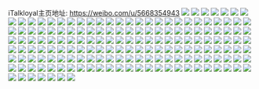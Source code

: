 iTalkloyal主页地址: https://weibo.com/u/5668354943 
![](https://wx4.sinaimg.cn/mw2000/006bBQ3Jgy1h8rqg0j0z5j30u0140n1g.jpg) 
![](https://wx4.sinaimg.cn/mw2000/006bBQ3Jgy1h8rqfyumzlj30u014078l.jpg) 
![](https://wx4.sinaimg.cn/mw2000/006bBQ3Jgy1h8rqfzj02ij30u0140tdq.jpg) 
![](https://wx4.sinaimg.cn/mw2000/006bBQ3Jgy1h8rqg394x3j30u0140tdg.jpg) 
![](https://wx4.sinaimg.cn/mw2000/006bBQ3Jgy1h8rqfydp0oj30u01400xf.jpg) 
![](https://wx4.sinaimg.cn/mw2000/006bBQ3Jgy1h8rqg036kuj30u0140q7d.jpg) 
![](https://wx4.sinaimg.cn/mw2000/006bBQ3Jgy1h8oml74n1hj30u0140qcc.jpg) 
![](https://wx4.sinaimg.cn/mw2000/006bBQ3Jgy1h8oml9o2x7j30u0140k4d.jpg) 
![](https://wx4.sinaimg.cn/mw2000/006bBQ3Jgy1h8omlb1t5mj30u0140amz.jpg) 
![](https://wx4.sinaimg.cn/mw2000/006bBQ3Jgy1h8joqquhwkj30u0140ahj.jpg) 
![](https://wx4.sinaimg.cn/mw2000/006bBQ3Jgy1h8joqq4nfuj30u0140afp.jpg) 
![](https://wx4.sinaimg.cn/mw2000/006bBQ3Jgy1h8h4eg44elj30u01400yd.jpg) 
![](https://wx4.sinaimg.cn/mw2000/006bBQ3Jgy1h8h4eilqt5j30u0140tei.jpg) 
![](https://wx4.sinaimg.cn/mw2000/006bBQ3Jgy1h8h4ehesl9j30u01400y6.jpg) 
![](https://wx4.sinaimg.cn/mw2000/006bBQ3Jgy1h8h4ejwip6j30u0140afp.jpg) 
![](https://wx4.sinaimg.cn/mw2000/006bBQ3Jgy1h8h4eknlvwj30u0140jzi.jpg) 
![](https://wx4.sinaimg.cn/mw2000/006bBQ3Jgy1h8h4eleyorj30u0140gt0.jpg) 
![](https://wx4.sinaimg.cn/mw2000/006bBQ3Jgy1h8h4ei21p1j30u0140agi.jpg) 
![](https://wx4.sinaimg.cn/mw2000/006bBQ3Jgy1h8h4egqhvpj30u0140wk3.jpg) 
![](https://wx4.sinaimg.cn/mw2000/006bBQ3Jgy1h8h4ej8tudj30u0140wjy.jpg) 
![](https://wx4.sinaimg.cn/mw2000/006bBQ3Jgy1h84p892pgjj32c0340npe.jpg) 
![](https://wx4.sinaimg.cn/mw2000/006bBQ3Jgy1h84p8avt7qj32c0340npe.jpg) 
![](https://wx4.sinaimg.cn/mw2000/006bBQ3Jgy1h84p8cplsxj32c0340npe.jpg) 
![](https://wx4.sinaimg.cn/mw2000/006bBQ3Jgy1h84p86v4t8j329y31a1ky.jpg) 
![](https://wx4.sinaimg.cn/mw2000/006bBQ3Jgy1h84p8ew8q7j329w317hdu.jpg) 
![](https://wx4.sinaimg.cn/mw2000/006bBQ3Jly1h8016j3hbqj32ai320b29.jpg) 
![](https://wx4.sinaimg.cn/mw2000/006bBQ3Jly1h8016k9ijxj32c0340npe.jpg) 
![](https://wx4.sinaimg.cn/mw2000/006bBQ3Jly1h8016ll30uj32a831n1ky.jpg) 
![](https://wx4.sinaimg.cn/mw2000/006bBQ3Jgy1h7vbclj1hvj30u0140wl8.jpg) 
![](https://wx4.sinaimg.cn/mw2000/006bBQ3Jgy1h7vbcmiqoxj30u0140n55.jpg) 
![](https://wx4.sinaimg.cn/mw2000/006bBQ3Jgy1h7vbco02vij30u01400zj.jpg) 
![](https://wx4.sinaimg.cn/mw2000/006bBQ3Jgy1h7vbckie9pj30u0140agw.jpg) 
![](https://wx4.sinaimg.cn/mw2000/006bBQ3Jgy1h7vbcon2pnj30u01400x0.jpg) 
![](https://wx4.sinaimg.cn/mw2000/006bBQ3Jgy1h7rz0g5wm9j32c0340npd.jpg) 
![](https://wx4.sinaimg.cn/mw2000/006bBQ3Jgy1h7rz0khuozj32c0340hdu.jpg) 
![](https://wx4.sinaimg.cn/mw2000/006bBQ3Jgy1h7rz0nywkaj32c0340kjm.jpg) 
![](https://wx4.sinaimg.cn/mw2000/006bBQ3Jgy1h7rz0r4p89j32c0340hdu.jpg) 
![](https://wx4.sinaimg.cn/mw2000/006bBQ3Jgy1h7rz0dyaohj32c03401kz.jpg) 
![](https://wx4.sinaimg.cn/mw2000/006bBQ3Jgy1h7rz0vc65pj32c0340qv7.jpg) 
![](https://wx4.sinaimg.cn/mw2000/006bBQ3Jgy1h7rz0zj48qj32c035ne83.jpg) 
![](https://wx4.sinaimg.cn/mw2000/006bBQ3Jgy1h7rz137acrj32c035jnpe.jpg) 
![](https://wx4.sinaimg.cn/mw2000/006bBQ3Jgy1h7rz14dpgyj32c03401ky.jpg) 
![](https://wx4.sinaimg.cn/mw2000/006bBQ3Jly1h7m84t7wj0j32dc35su0y.jpg) 
![](https://wx4.sinaimg.cn/mw2000/006bBQ3Jly1h7m84u0wt9j32c0340kjm.jpg) 
![](https://wx4.sinaimg.cn/mw2000/006bBQ3Jly1h7m84sc1bfj32dc35s1kz.jpg) 
![](https://wx4.sinaimg.cn/mw2000/006bBQ3Jly1h7gbxjqcwxj32dc35su0z.jpg) 
![](https://wx4.sinaimg.cn/mw2000/006bBQ3Jgy1h789tz8l1uj32c0340kjm.jpg) 
![](https://wx4.sinaimg.cn/mw2000/006bBQ3Jgy1h789u1rlzsj32c0340kjm.jpg) 
![](https://wx4.sinaimg.cn/mw2000/006bBQ3Jgy1h789tx2hojj32c031jx6p.jpg) 
![](https://wx4.sinaimg.cn/mw2000/006bBQ3Jgy1h76asb84uej31sc2dsu0x.jpg) 
![](https://wx4.sinaimg.cn/mw2000/006bBQ3Jgy1h6t74nnxlyj30u01400zl.jpg) 
![](https://wx4.sinaimg.cn/mw2000/006bBQ3Jgy1h6t74obm7bj30u0140476.jpg) 
![](https://wx4.sinaimg.cn/mw2000/006bBQ3Jgy1h6t74n2583j30u0140tk5.jpg) 
![](https://wx4.sinaimg.cn/mw2000/006bBQ3Jgy1h6t74p322yj30u0140qbx.jpg) 
![](https://wx4.sinaimg.cn/mw2000/006bBQ3Jgy1h6t74pw6a1j30u0140gwm.jpg) 
![](https://wx4.sinaimg.cn/mw2000/006bBQ3Jgy1h6t74qny0xj30u0140n6d.jpg) 
![](https://wx4.sinaimg.cn/mw2000/006bBQ3Jgy1h6t74rdmy1j30u0141guu.jpg) 
![](https://wx4.sinaimg.cn/mw2000/006bBQ3Jgy1h6k38t8sq2j30u01407b0.jpg) 
![](https://wx4.sinaimg.cn/mw2000/006bBQ3Jgy1h6fs1afb9mj30u0140n5e.jpg) 
![](https://wx4.sinaimg.cn/mw2000/006bBQ3Jgy1h6fs1bw7a3j30u01400us.jpg) 
![](https://wx4.sinaimg.cn/mw2000/006bBQ3Jgy1h6fs1dbdpkj30u0140q5f.jpg) 
![](https://wx4.sinaimg.cn/mw2000/006bBQ3Jgy1h61gcqqul2j32c0340kjm.jpg) 
![](https://wx4.sinaimg.cn/mw2000/006bBQ3Jgy1h61gcopw7sj32c0340e82.jpg) 
![](https://wx4.sinaimg.cn/mw2000/006bBQ3Jgy1h5izb1ajn0j32c0340hdu.jpg) 
![](https://wx4.sinaimg.cn/mw2000/006bBQ3Jgy1h5izayj51fj32c0340npe.jpg) 
![](https://wx4.sinaimg.cn/mw2000/006bBQ3Jgy1h5izbcw6euj32c03401l0.jpg) 
![](https://wx4.sinaimg.cn/mw2000/006bBQ3Jgy1h5izaufnymj329r311e82.jpg) 
![](https://wx4.sinaimg.cn/mw2000/006bBQ3Jgy1h5izc8hmhdj32c03407wj.jpg) 
![](https://wx4.sinaimg.cn/mw2000/006bBQ3Jgy1h5izco3qhqj32c0340e83.jpg) 
![](https://wx4.sinaimg.cn/mw2000/006bBQ3Jgy1h5izar66gsj32c0340qv6.jpg) 
![](https://wx4.sinaimg.cn/mw2000/006bBQ3Jgy1h5izaopmbgj32c03407wj.jpg) 
![](https://wx4.sinaimg.cn/mw2000/006bBQ3Jgy1h5izdaxho2j32c0340b2b.jpg) 
![](https://wx4.sinaimg.cn/mw2000/006bBQ3Jgy1h5gmssjr9yj30u01400zg.jpg) 
![](https://wx4.sinaimg.cn/mw2000/006bBQ3Jgy1h5gmstc3czj30u01410yc.jpg) 
![](https://wx4.sinaimg.cn/mw2000/006bBQ3Jgy1h5gmsu4yazj30u0140dn6.jpg) 
![](https://wx4.sinaimg.cn/mw2000/006bBQ3Jgy1h5gmsuw66cj30u01407bb.jpg) 
![](https://wx4.sinaimg.cn/mw2000/006bBQ3Jgy1h5gmsvjysdj30u0140jx2.jpg) 
![](https://wx4.sinaimg.cn/mw2000/006bBQ3Jgy1h5gmsrowinj30u0140jwx.jpg) 
![](https://wx4.sinaimg.cn/mw2000/006bBQ3Jgy1h57pv2q76lj328k2zfkjl.jpg) 
![](https://wx4.sinaimg.cn/mw2000/006bBQ3Jgy1h57pu8x1idj32c0340u0y.jpg) 
![](https://wx4.sinaimg.cn/mw2000/006bBQ3Jgy1h57pudu5pgj32a131d1ky.jpg) 
![](https://wx4.sinaimg.cn/mw2000/006bBQ3Jgy1h57pv0t996j32c0340x6p.jpg) 
![](https://wx4.sinaimg.cn/mw2000/006bBQ3Jgy1h57puhvsjuj32742xiqv5.jpg) 
![](https://wx4.sinaimg.cn/mw2000/006bBQ3Jgy1h57pus3nroj327k2y3x6p.jpg) 
![](https://wx4.sinaimg.cn/mw2000/006bBQ3Jgy1h57puxhvflj32c0340qv6.jpg) 
![](https://wx4.sinaimg.cn/mw2000/006bBQ3Jgy1h57pu2wt3kj32742xh7wi.jpg) 
![](https://wx4.sinaimg.cn/mw2000/006bBQ3Jgy1h57pumov8ij31q22ar7wh.jpg) 
![](https://wx4.sinaimg.cn/mw2000/006bBQ3Jly1h54bwb88a5j30u0140wn1.jpg) 
![](https://wx4.sinaimg.cn/mw2000/006bBQ3Jly1h51s9qm7s4j326a2wehdu.jpg) 
![](https://wx4.sinaimg.cn/mw2000/006bBQ3Jly1h51s9jmlv7j32772xm7wj.jpg) 
![](https://wx4.sinaimg.cn/mw2000/006bBQ3Jly1h51samkx2jj32c03404qt.jpg) 
![](https://wx4.sinaimg.cn/mw2000/006bBQ3Jly1h50ihhvs45j31sc2dsx6p.jpg) 
![](https://wx4.sinaimg.cn/mw2000/006bBQ3Jly1h50ihk9j4tj31sc2ds1ky.jpg) 
![](https://wx4.sinaimg.cn/mw2000/006bBQ3Jly1h50ihfhr3ej31sc2dse81.jpg) 
![](https://wx4.sinaimg.cn/mw2000/006bBQ3Jly1h4tkgyk475j30u01407b1.jpg) 
![](https://wx4.sinaimg.cn/mw2000/006bBQ3Jly1h4tkgzkq7cj30u014lalq.jpg) 
![](https://wx4.sinaimg.cn/mw2000/006bBQ3Jly1h4tkh05f07j30u01587br.jpg) 
![](https://wx4.sinaimg.cn/mw2000/006bBQ3Jly1h4tkh0vs6rj30u0140k1r.jpg) 
![](https://wx4.sinaimg.cn/mw2000/006bBQ3Jly1h4tkh1pzq1j30u016eth8.jpg) 
![](https://wx4.sinaimg.cn/mw2000/006bBQ3Jly1h4tkh253t8j30u0140aiq.jpg) 
![](https://wx4.sinaimg.cn/mw2000/006bBQ3Jly1h4tkh2zybtj30u0140gw2.jpg) 
![](https://wx4.sinaimg.cn/mw2000/006bBQ3Jly1h4tkh4849nj30u015qtj2.jpg) 
![](https://wx4.sinaimg.cn/mw2000/006bBQ3Jgy1h3cesr5h93j30u0140grp.jpg) 
![](https://wx4.sinaimg.cn/mw2000/006bBQ3Jgy1h3cespi2ajj30u015kq7v.jpg) 
![](https://wx4.sinaimg.cn/mw2000/006bBQ3Jgy1h2t4t81ac6j30u0140wni.jpg) 
![](https://wx4.sinaimg.cn/mw2000/006bBQ3Jgy1h2t4t9u1ryj30u0140tg0.jpg) 
![](https://wx4.sinaimg.cn/mw2000/006bBQ3Jgy1h2t4tb07vgj30u0140485.jpg) 
![](https://wx4.sinaimg.cn/mw2000/006bBQ3Jgy1h2t4t6wgwrj30u10u044g.jpg) 
![](https://wx4.sinaimg.cn/mw2000/006bBQ3Jgy1h0wpwxs3blj30u0140wm0.jpg) 
![](https://wx4.sinaimg.cn/mw2000/006bBQ3Jgy1h0wpwwqqerj30u01407cc.jpg) 
![](https://wx4.sinaimg.cn/mw2000/006bBQ3Jgy1h0wpwnng8lj30u014014f.jpg) 
![](https://wx4.sinaimg.cn/mw2000/006bBQ3Jgy1h0wpwytknyj30u0140aiw.jpg) 
![](https://wx4.sinaimg.cn/mw2000/006bBQ3Jgy1h0wpx06tj5j30u0140wos.jpg) 
![](https://wx4.sinaimg.cn/mw2000/006bBQ3Jgy1h0wpx164dnj30u00u0n21.jpg) 
![](https://wx4.sinaimg.cn/mw2000/006bBQ3Jgy1h0v9wrj830j30u0140ail.jpg) 
![](https://wx4.sinaimg.cn/mw2000/006bBQ3Jgy1h0v9wtbto7j30u0140gqi.jpg) 
![](https://wx4.sinaimg.cn/mw2000/006bBQ3Jgy1h0v9wsmsu1j30u01407g6.jpg) 
![](https://wx4.sinaimg.cn/mw2000/006bBQ3Jgy1h0v9wvc0vhj30u0140gz7.jpg) 
![](https://wx4.sinaimg.cn/mw2000/006bBQ3Jgy1h0v9wyqqb6j30u00u0wj7.jpg) 
![](https://wx4.sinaimg.cn/mw2000/006bBQ3Jgy1h0v9wxl67yj30u0140ter.jpg) 
![](https://wx4.sinaimg.cn/mw2000/006bBQ3Jgy1h0v9wwpes0j31400u0gtv.jpg) 
![](https://wx4.sinaimg.cn/mw2000/006bBQ3Jgy1h0v9wqbkuaj30u0140dp5.jpg) 
![](https://wx4.sinaimg.cn/mw2000/006bBQ3Jgy1h0v9wzyw6bj30u0140dkf.jpg) 
![](https://wx4.sinaimg.cn/mw2000/006bBQ3Jgy1gzvlvf6tpfj30u014010e.jpg) 
![](https://wx4.sinaimg.cn/mw2000/006bBQ3Jgy1gzvlvgu0sbj30u0140dpl.jpg) 
![](https://wx4.sinaimg.cn/mw2000/006bBQ3Jgy1gzvlvhlcnmj30u0140wnb.jpg) 
![](https://wx4.sinaimg.cn/mw2000/006bBQ3Jgy1gzvlvg0koij30u00u045v.jpg) 
![](https://wx4.sinaimg.cn/mw2000/006bBQ3Jgy1gzvlvi5rjfj30u0140ahs.jpg) 
![](https://wx4.sinaimg.cn/mw2000/006bBQ3Jgy1gzvlviqqbuj30u0140wno.jpg) 
![](https://wx4.sinaimg.cn/mw2000/006bBQ3Jgy1gzvlvjep2qj30u0140aiw.jpg) 
![](https://wx4.sinaimg.cn/mw2000/006bBQ3Jgy1gzrwrl4a7aj30u00u079f.jpg) 
![](https://wx4.sinaimg.cn/mw2000/006bBQ3Jgy1gzrwrkggobj30u00u042y.jpg) 
![](https://wx4.sinaimg.cn/mw2000/006bBQ3Jgy1gyrursi167j30u00u0tf0.jpg) 
![](https://wx4.sinaimg.cn/mw2000/006bBQ3Jgy1gyjar3y6q5j30u0140wlr.jpg) 
![](https://wx4.sinaimg.cn/mw2000/006bBQ3Jgy1gyjar4oa4nj30u0140jz5.jpg) 
![](https://wx4.sinaimg.cn/mw2000/006bBQ3Jgy1gygqctwujsj32c0340kjn.jpg) 
![](https://wx4.sinaimg.cn/mw2000/006bBQ3Jgy1gygqc2zjawj32c0340kjn.jpg) 
![](https://wx4.sinaimg.cn/mw2000/006bBQ3Jgy1gy9w7klnbgj32c0340e84.jpg) 
![](https://wx4.sinaimg.cn/mw2000/006bBQ3Jgy1gy9w7q1ch9j32c02c0kjn.jpg) 
![](https://wx4.sinaimg.cn/mw2000/006bBQ3Jgy1gy9w7shljxj32662w8npe.jpg) 
![](https://wx4.sinaimg.cn/mw2000/006bBQ3Jgy1gy9w7zggoij32c0340qv9.jpg) 
![](https://wx4.sinaimg.cn/mw2000/006bBQ3Jgy1gy9w84tltij32c0340000.jpg) 
![](https://wx4.sinaimg.cn/mw2000/006bBQ3Jgy1gy9w89rk2ej32c02c0qv6.jpg) 
![](https://wx4.sinaimg.cn/mw2000/006bBQ3Jgy1gy9w8fj2ulj32c0340qv8.jpg) 
![](https://wx4.sinaimg.cn/mw2000/006bBQ3Jgy1gy9w7n7hc3j32c0340x6q.jpg) 
![](https://wx4.sinaimg.cn/mw2000/006bBQ3Jgy1gy9w8nbdyzj32c0340nph.jpg) 
![](https://wx4.sinaimg.cn/mw2000/006bBQ3Jgy1gxmve7o3gxj325s25s4qq.jpg) 
![](https://wx4.sinaimg.cn/mw2000/006bBQ3Jgy1gxemwrfzw7j30u014010r.jpg) 
![](https://wx4.sinaimg.cn/mw2000/006bBQ3Jgy1gxemwtqqrmj30u0140q75.jpg) 
![](https://wx4.sinaimg.cn/mw2000/006bBQ3Jgy1gxemwponlbj30u014179o.jpg) 
![](https://wx4.sinaimg.cn/mw2000/006bBQ3Jgy1gxemww6mchj30u0140gsx.jpg) 
![](https://wx4.sinaimg.cn/mw2000/006bBQ3Jgy1gxemwt4skhj30u0140gqv.jpg) 
![](https://wx4.sinaimg.cn/mw2000/006bBQ3Jgy1gxemwwuuupj30u0140441.jpg) 
![](https://wx4.sinaimg.cn/mw2000/006bBQ3Jgy1gxemwqgyk9j30u01hdjxe.jpg) 
![](https://wx4.sinaimg.cn/mw2000/006bBQ3Jgy1gxemwvficqj30u014010c.jpg) 
![](https://wx4.sinaimg.cn/mw2000/006bBQ3Jgy1gxemwsfh9ij30u0140ah9.jpg) 
![](https://wx4.sinaimg.cn/mw2000/006bBQ3Jgy1gxcpu9ip4pj30u00u0k01.jpg) 
![](https://wx4.sinaimg.cn/mw2000/006bBQ3Jgy1gxcpua49hnj30u0140jvv.jpg) 
![](https://wx4.sinaimg.cn/mw2000/006bBQ3Jgy1gxcpudoo0sj30ux0u0afh.jpg) 
![](https://wx4.sinaimg.cn/mw2000/006bBQ3Jgy1gxcpubgkcuj30u00u0q8o.jpg) 
![](https://wx4.sinaimg.cn/mw2000/006bBQ3Jgy1gxcpu8rleoj30u00u0jzo.jpg) 
![](https://wx4.sinaimg.cn/mw2000/006bBQ3Jgy1gxcpuc6agdj30u00u07av.jpg) 
![](https://wx4.sinaimg.cn/mw2000/006bBQ3Jgy1gxcpuefcifj30u00u0tcp.jpg) 
![](https://wx4.sinaimg.cn/mw2000/006bBQ3Jgy1gxcpuatbujj30u00u0442.jpg) 
